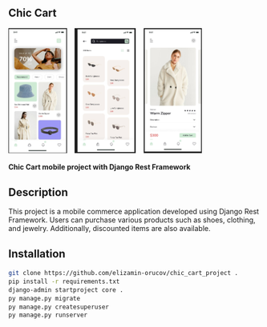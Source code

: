## Chic Cart
<div style="display: flex;">
    <img src="img/home.jpg" alt="home" height="250">&nbsp;&nbsp;&nbsp;&nbsp;
    <img src="img/list1.jpg" alt="list" height="250">&nbsp;&nbsp;&nbsp;&nbsp;
    <img src="img/detail.jpg" alt="detail" height="250">
</div>

#### Chic Cart mobile project with Django Rest Framework

## Description

This project is a mobile commerce application developed using Django Rest Framework. Users can purchase various products such as shoes, clothing, and jewelry. Additionally, discounted items are also available.

## Installation
````bash
git clone https://github.com/elizamin-orucov/chic_cart_project .
pip install -r requirements.txt
django-admin startproject core .
py manage.py migrate
py manage.py createsuperuser
py manage.py runserver
````